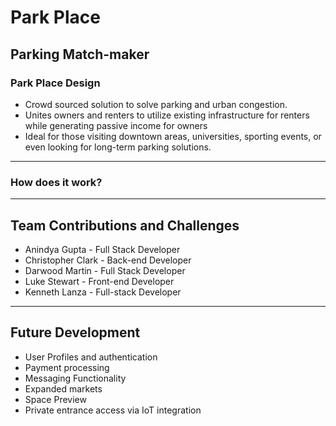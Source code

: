 # Park Place
Parking Match-maker
---
### Park Place Design
- Crowd sourced solution to solve parking and urban congestion.
- Unites owners and renters to utilize existing infrastructure for renters while generating passive income for owners
- Ideal for those visiting downtown areas, universities, sporting events, or even looking for long-term parking solutions.
---
### How does it work?
---
## Team Contributions and Challenges
* Anindya Gupta - Full Stack Developer
* Christopher Clark - Back-end Developer
* Darwood Martin - Full Stack Developer
* Luke Stewart - Front-end Developer
* Kenneth Lanza - Full-stack Developer
---
## Future Development
- User Profiles and authentication
- Payment processing
- Messaging Functionality
- Expanded markets
- Space Preview
- Private entrance access via IoT integration
